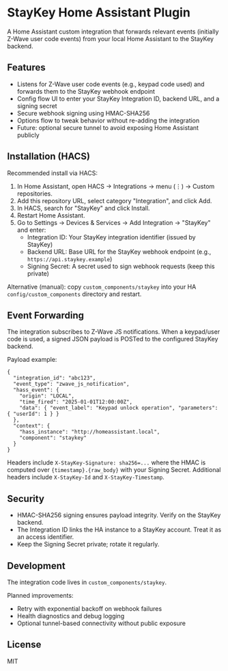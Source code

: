 # StayKey Home Assistant Plugin

A Home Assistant custom integration that forwards relevant events (initially Z-Wave user code events) from your local Home Assistant to the StayKey backend.

## Features

- Listens for Z-Wave user code events (e.g., keypad code used) and forwards them to the StayKey webhook endpoint
- Config flow UI to enter your StayKey Integration ID, backend URL, and a signing secret
- Secure webhook signing using HMAC-SHA256
- Options flow to tweak behavior without re-adding the integration
- Future: optional secure tunnel to avoid exposing Home Assistant publicly

## Installation (HACS)

Recommended install via HACS:

1. In Home Assistant, open HACS → Integrations → menu (⋮) → Custom repositories.
2. Add this repository URL, select category "Integration", and click Add.
3. In HACS, search for "StayKey" and click Install.
4. Restart Home Assistant.
5. Go to Settings → Devices & Services → Add Integration → "StayKey" and enter:
   - Integration ID: Your StayKey integration identifier (issued by StayKey)
   - Backend URL: Base URL for the StayKey webhook endpoint (e.g., `https://api.staykey.example`)
   - Signing Secret: A secret used to sign webhook requests (keep this private)

Alternative (manual): copy `custom_components/staykey` into your HA `config/custom_components` directory and restart.

## Event Forwarding

The integration subscribes to Z-Wave JS notifications. When a keypad/user code is used, a signed JSON payload is POSTed to the configured StayKey backend.

Payload example:

```
{
  "integration_id": "abc123",
  "event_type": "zwave_js_notification",
  "hass_event": {
    "origin": "LOCAL",
    "time_fired": "2025-01-01T12:00:00Z",
    "data": { "event_label": "Keypad unlock operation", "parameters": { "userId": 1 } }
  },
  "context": {
    "hass_instance": "http://homeassistant.local",
    "component": "staykey"
  }
}
```

Headers include `X-StayKey-Signature: sha256=...` where the HMAC is computed over `{timestamp}.{raw_body}` with your Signing Secret. Additional headers include `X-StayKey-Id` and `X-StayKey-Timestamp`.

## Security

- HMAC-SHA256 signing ensures payload integrity. Verify on the StayKey backend.
- The Integration ID links the HA instance to a StayKey account. Treat it as an access identifier.
- Keep the Signing Secret private; rotate it regularly.

## Development

The integration code lives in `custom_components/staykey`.

Planned improvements:

- Retry with exponential backoff on webhook failures
- Health diagnostics and debug logging
- Optional tunnel-based connectivity without public exposure
 
## License
 
MIT
